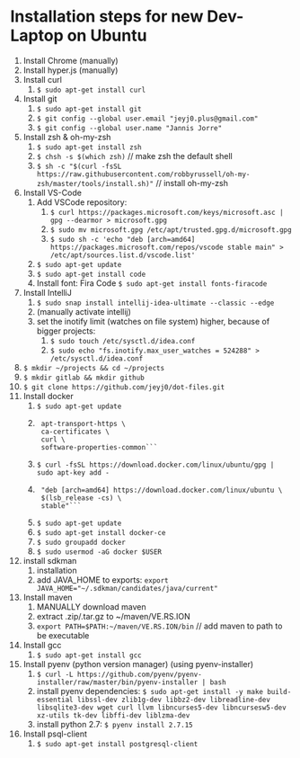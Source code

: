 # Installation steps for new Dev-Laptop on Ubuntu

1. Install Chrome (manually)
2. Install hyper.js (manually)
3. Install curl
   1. `$ sudo apt-get install curl`
4. Install git
   1. `$ sudo apt-get install git`
   2. `$ git config --global user.email "jeyj0.plus@gmail.com"`
   3. `$ git config --global user.name "Jannis Jorre"`
5. Install zsh & oh-my-zsh
   1. `$ sudo apt-get install zsh`
   2. `$ chsh -s $(which zsh)` // make zsh the default shell
   3. `$ sh -c "$(curl -fsSL https://raw.githubusercontent.com/robbyrussell/oh-my-zsh/master/tools/install.sh)"` // install oh-my-zsh
6. Install VS-Code
   1. Add VSCode repository:
      1. `$ curl https://packages.microsoft.com/keys/microsoft.asc | gpg --dearmor > microsoft.gpg`
      2. `$ sudo mv microsoft.gpg /etc/apt/trusted.gpg.d/microsoft.gpg`
      3. `$ sudo sh -c 'echo "deb [arch=amd64] https://packages.microsoft.com/repos/vscode stable main" > /etc/apt/sources.list.d/vscode.list'`
   2. `$ sudo apt-get update`
   3. `$ sudo apt-get install code`
   4. Install font: Fira Code `$ sudo apt-get install fonts-firacode`
7. Install IntelliJ
   1. `$ sudo snap install intellij-idea-ultimate --classic --edge`
   2. (manually activate intellij)
   3. set the inotify limit (watches on file system) higher, because of bigger projects:
      1. `$ sudo touch /etc/sysctl.d/idea.conf`
      1. `$ sudo echo "fs.inotify.max_user_watches = 524288" > /etc/sysctl.d/idea.conf`
8. `$ mkdir ~/projects && cd ~/projects`
9. `$ mkdir gitlab && mkdir github`
10. `$ git clone https://github.com/jeyj0/dot-files.git`
11. Install docker
    1. `$ sudo apt-get update`
    2. ````$ sudo apt-get install \
       	apt-transport-https \
       	ca-certificates \
       	curl \
       	software-properties-common```
       ````
    3. `$ curl -fsSL https://download.docker.com/linux/ubuntu/gpg | sudo apt-key add -`
    4. ````$ sudo add-apt-repository \
       	"deb [arch=amd64] https://download.docker.com/linux/ubuntu \
       	$(lsb_release -cs) \
       	stable"```
       ````
    5. `$ sudo apt-get update`
    6. `$ sudo apt-get install docker-ce`
    7. `$ sudo groupadd docker`
    8. `$ sudo usermod -aG docker $USER`
12. install sdkman
    1. installation
    2. add JAVA_HOME to exports: `export JAVA_HOME="~/.sdkman/candidates/java/current"`
13. Install maven
    1. MANUALLY download maven
    2. extract .zip/.tar.gz to ~/maven/VE.RS.ION
    3. `export PATH=$PATH:~/maven/VE.RS.ION/bin` // add maven to path to be executable
14. Install gcc
    1. `$ sudo apt-get install gcc`
15. Install pyenv (python version manager) (using pyenv-installer)
    1. `$ curl -L https://github.com/pyenv/pyenv-installer/raw/master/bin/pyenv-installer | bash`
    2. install pyenv dependencies:
       `$ sudo apt-get install -y make build-essential libssl-dev zlib1g-dev libbz2-dev libreadline-dev libsqlite3-dev wget curl llvm libncurses5-dev libncursesw5-dev xz-utils tk-dev libffi-dev liblzma-dev`
    3. install python 2.7: `$ pyenv install 2.7.15`
16. Install psql-client
    1. `$ sudo apt-get install postgresql-client`
